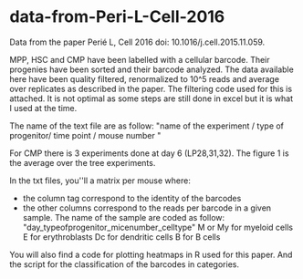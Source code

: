# data-from-Peri-L-Cell-2016

Data from the paper Perié L, Cell 2016 doi: 10.1016/j.cell.2015.11.059.

MPP, HSC and CMP have been labelled with a cellular barcode. Their progenies have been sorted and their barcode analyzed. 
The data available here have been quality filtered, renormalized to 10^5 reads and average over replicates as described in the paper. The filtering code used for this is attached. It is not optimal as some steps are still done in excel but it is what I used at the time. 

The name of the text file are as follow:
"name of the experiment / type of progenitor/ time point / mouse number "

For CMP there is 3 experiments done at day 6 (LP28,31,32). The figure 1 is the average over the tree experiments. 

In the txt files, you''ll a matrix per mouse where:
- the column tag correspond to the identity of the barcodes
- the other columns correspond to the reads per barcode in a given sample. The name of the sample are coded as follow: "day_typeofprogenitor_micenumber_celltype"
M or My for myeloid cells
E for erythroblasts
Dc for dendritic cells
B for B cells

You will also find a code for plotting heatmaps in R used for this paper. 
And the script for the classification of the barcodes in categories. 
